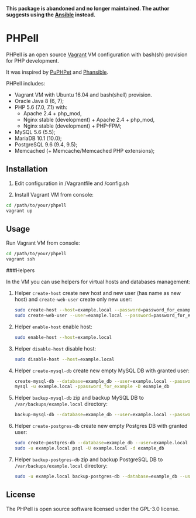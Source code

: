 **This package is abandoned and no longer maintained. The author suggests using the 
[Ansible](https://www.ansible.com/) instead.**

PHPell
======

PHPell is an open source [Vagrant](https://www.vagrantup.com) VM configuration with bash(sh) provision for PHP development.

It was inspired by [PuPHPet](http://puphpet.com) and [Phansible](http://phansible.com).

PHPell includes:

* Vagrant VM with Ubuntu 16.04 and bash(shell) provision.
* Oracle Java 8 (6, 7);
* PHP 5.6 (7.0, 7.1) with:
    * Apache 2.4 + php_mod,
    * Nginx stable (development) + Apache 2.4 + php_mod,
    * Nginx stable (development) + PHP-FPM;
* MySQL 5.6 (5.5);
* MariaDB 10.1 (10.0);
* PostgreSQL 9.6 (9.4, 9.5);
* Memcached (+ Memcache/Memcached PHP extensions);

Installation
------------

1. Edit configuration in /Vagrantfile and /config.sh

2. Install Vagrant VM from console:

```bash
cd /path/to/your/phpell
vagrant up
```

Usage
-----

Run Vagrant VM from console:

```bash
cd /path/to/your/phpell
vagrant ssh
```

###Helpers

In the VM you can use helpers for virtual hosts and databases management:

1. Helper `create-host` create new host and new user (has name as new host) and `create-web-user` create only new user:
    
    ```bash
    sudo create-host --host=example.local --password=password_for_example
    sudo create-web-user --user=example.local --password=password_for_example
    ```

2. Helper `enable-host` enable host:

    ```bash
    sudo enable-host --host=example.local
    ```

3. Helper `disable-host` disable host:

    ```bash
    sudo disable-host --host=example.local
    ```

4. Helper `create-mysql-db` create new empty MySQL DB with granted user:

    ```bash
    create-mysql-db --database=example_db --user=example.local --password=password_for_example --root=root_password_for_example
    mysql -u example.local -ppassword_for_example -D example_db
    ```

5. Helper `backup-mysql-db` zip and backup MySQL DB to `/var/backups/example.local` directory:

    ```bash
    backup-mysql-db --database=example_db --user=example.local --password=password_for_example
    ```

6. Helper `create-postgres-db` create new empty Postgres DB with granted user:

    ```bash
    sudo create-postgres-db --database=example_db --user=example.local --password=password_for_example
    sudo -u example.local psql -U example.local -d example_db
    ```

7. Helper `backup-postgres-db` zip and backup PostgreSQL DB to `/var/backups/example.local` directory:

    ```bash
    sudo -u example.local backup-postgres-db --database=example_db --user=example.local
    ```

License
-------

The PHPell is open source software licensed under the GPL-3.0 license.

